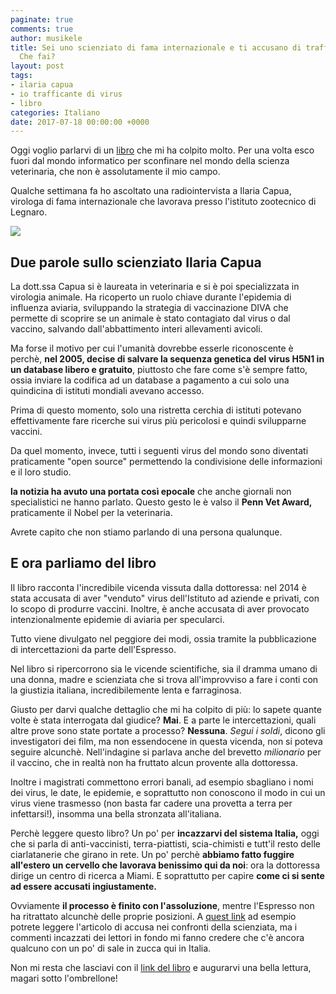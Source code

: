 ```yaml
---
paginate: true
comments: true
author: musikele
title: Sei uno scienziato di fama internazionale e ti accusano di trafficare virus.
  Che fai?
layout: post
tags:
- ilaria capua
- io trafficante di virus
- libro
categories: Italiano
date: 2017-07-18 00:00:00 +0000
---
```



Oggi voglio parlarvi di un [libro](http://amzn.to/2taKqFg) che mi ha colpito molto. Per una volta esco fuori dal mondo informatico per sconfinare nel mondo della scienza veterinaria, che non è assolutamente il mio campo.

Qualche settimana fa ho ascoltato una radiointervista a Ilaria Capua, virologa di fama internazionale che lavorava presso l'istituto zootecnico di Legnaro.

<a href="http://amzn.to/2taKqFg"><img src="{{ site.baseurl }}/images/trafficante_di_virus.png" class=" forestry--none" style="float: none;"></a>

## Due parole sullo scienziato Ilaria Capua

La dott.ssa Capua si è laureata in veterinaria e si è poi specializzata in virologia animale. Ha ricoperto un ruolo chiave durante l'epidemia di influenza aviaria, sviluppando la strategia di vaccinazione DIVA che permette di scoprire se un animale è stato contagiato dal virus o dal vaccino, salvando dall'abbattimento interi allevamenti avicoli.

Ma forse il motivo per cui l'umanità dovrebbe esserle riconoscente è perchè, **nel 2005, decise di salvare la sequenza genetica del virus H5N1 in un database libero e gratuito**, piuttosto che fare come s'è sempre fatto, ossia inviare la codifica ad un database a pagamento a cui solo una quindicina di istituti mondiali avevano accesso.

Prima di questo momento, solo una ristretta cerchia di istituti potevano effettivamente fare ricerche sui virus più pericolosi e quindi svilupparne vaccini.

Da quel momento, invece, tutti i seguenti virus del mondo sono diventati praticamente "open source" permettendo la condivisione delle informazioni e il loro studio.

**la notizia ha avuto una portata così epocale** che anche giornali non specialistici ne hanno parlato. Questo gesto le è valso il **Penn Vet Award,** praticamente il Nobel per la veterinaria.

Avrete capito che non stiamo parlando di una persona qualunque.

## E ora parliamo del libro

Il libro racconta l'incredibile vicenda vissuta dalla dottoressa: nel 2014 è stata accusata di aver "venduto" virus dell'Istituto ad aziende e privati, con lo scopo di produrre vaccini. Inoltre, è anche accusata di aver provocato intenzionalmente epidemie di aviaria per specularci.

Tutto viene divulgato nel peggiore dei modi, ossia tramite la pubblicazione di intercettazioni da parte dell'Espresso.

Nel libro si ripercorrono sia le vicende scientifiche, sia il dramma umano di una donna, madre e scienziata che si trova all'improvviso a fare i conti con la giustizia italiana, incredibilemente lenta e farraginosa.

Giusto per darvi qualche dettaglio che mi ha colpito di più: lo sapete quante volte è stata interrogata dal giudice? **Mai**. E a parte le intercettazioni, quali altre prove sono state portate a processo? **Nessuna**. *Segui i soldi*, dicono gli investigatori dei film, ma non essendocene in questa vicenda, non si poteva seguire alcunchè. Nell'indagine si parlava anche del brevetto *milionario* per il vaccino, che in realtà non ha fruttato alcun provente alla dottoressa.

Inoltre i magistrati commettono errori banali, ad esempio sbagliano i nomi dei virus, le date, le epidemie, e soprattutto non conoscono il modo in cui un virus viene trasmesso (non basta far cadere una provetta a terra per infettarsi!), insomma una bella stronzata all'italiana.

Perchè leggere questo libro? Un po' per **incazzarvi del sistema Italia,** oggi che si parla di anti-vaccinisti, terra-piattisti, scia-chimisti e tutt'il resto delle ciarlatanerie che girano in rete. Un po' perchè **abbiamo fatto fuggire all'estero un cervello che lavorava benissimo qui da noi**: ora la dottoressa dirige un centro di ricerca a Miami. E soprattutto per capire **come ci si sente ad essere accusati ingiustamente.**

Ovviamente **il processo è finito con l'assoluzione**, mentre l'Espresso non ha ritrattato alcunchè delle proprie posizioni. A [quest link](http://espresso.repubblica.it/attualita/2014/04/03/news/salute-quel-business-segreto-della-vendita-dei-virus-1.159618) ad esempio potrete leggere l'articolo di accusa nei confronti della scienziata, ma i commenti incazzati dei lettori in fondo mi fanno credere che c'è ancora qualcuno con un po' di sale in zucca qui in Italia.

Non mi resta che lasciavi con il [link del libro](http://amzn.to/2taKqFg) e augurarvi una bella lettura, magari sotto l'ombrellone!

